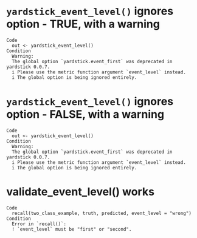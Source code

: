 # `yardstick_event_level()` ignores option - TRUE, with a warning

    Code
      out <- yardstick_event_level()
    Condition
      Warning:
      The global option `yardstick.event_first` was deprecated in yardstick 0.0.7.
      i Please use the metric function argument `event_level` instead.
      i The global option is being ignored entirely.

# `yardstick_event_level()` ignores option - FALSE, with a warning

    Code
      out <- yardstick_event_level()
    Condition
      Warning:
      The global option `yardstick.event_first` was deprecated in yardstick 0.0.7.
      i Please use the metric function argument `event_level` instead.
      i The global option is being ignored entirely.

# validate_event_level() works

    Code
      recall(two_class_example, truth, predicted, event_level = "wrong")
    Condition
      Error in `recall()`:
      ! `event_level` must be "first" or "second".

